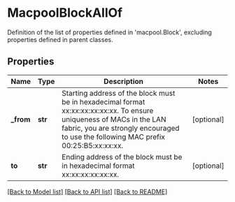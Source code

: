 # MacpoolBlockAllOf

Definition of the list of properties defined in 'macpool.Block', excluding properties defined in parent classes.
## Properties
Name | Type | Description | Notes
------------ | ------------- | ------------- | -------------
**_from** | **str** | Starting address of the block must be in hexadecimal format xx:xx:xx:xx:xx:xx. To ensure uniqueness of MACs in the LAN fabric, you are strongly encouraged to use the following MAC prefix 00:25:B5:xx:xx:xx. | [optional] 
**to** | **str** | Ending address of the block must be in hexadecimal format xx:xx:xx:xx:xx:xx. | [optional] 

[[Back to Model list]](../README.md#documentation-for-models) [[Back to API list]](../README.md#documentation-for-api-endpoints) [[Back to README]](../README.md)


